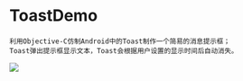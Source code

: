 # ToastDemo
    利用Objective-C仿制Android中的Toast制作一个简易的消息提示框；
    Toast弹出提示框显示文本，Toast会根据用户设置的显示时间后自动消失。

 ![](https://github.com/cjq002/ToastDemo/raw/master/IMAGE/demo.png) 
